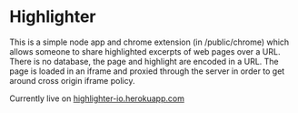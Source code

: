 # Highlighter

This is a simple node app and chrome extension (in /public/chrome) which allows someone to share highlighted excerpts of web pages over a URL. There is no database, the page and highlight are encoded in a URL. The page is loaded in an iframe and proxied through the server in order to get around cross origin iframe policy.

Currently live on [highlighter-io.herokuapp.com](highlighter-io.herokuapp.com)
